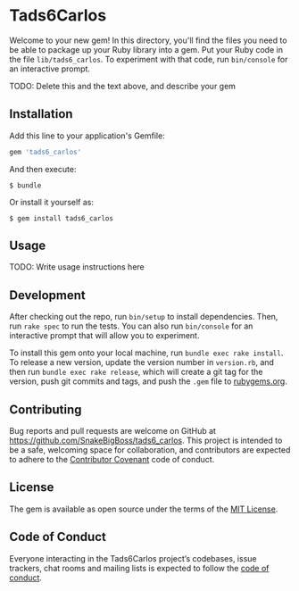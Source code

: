 # Tads6Carlos

Welcome to your new gem! In this directory, you'll find the files you need to be able to package up your Ruby library into a gem. Put your Ruby code in the file `lib/tads6_carlos`. To experiment with that code, run `bin/console` for an interactive prompt.

TODO: Delete this and the text above, and describe your gem

## Installation

Add this line to your application's Gemfile:

```ruby
gem 'tads6_carlos'
```

And then execute:

    $ bundle

Or install it yourself as:

    $ gem install tads6_carlos

## Usage

TODO: Write usage instructions here

## Development

After checking out the repo, run `bin/setup` to install dependencies. Then, run `rake spec` to run the tests. You can also run `bin/console` for an interactive prompt that will allow you to experiment.

To install this gem onto your local machine, run `bundle exec rake install`. To release a new version, update the version number in `version.rb`, and then run `bundle exec rake release`, which will create a git tag for the version, push git commits and tags, and push the `.gem` file to [rubygems.org](https://rubygems.org).

## Contributing

Bug reports and pull requests are welcome on GitHub at https://github.com/SnakeBigBoss/tads6_carlos. This project is intended to be a safe, welcoming space for collaboration, and contributors are expected to adhere to the [Contributor Covenant](http://contributor-covenant.org) code of conduct.

## License

The gem is available as open source under the terms of the [MIT License](https://opensource.org/licenses/MIT).

## Code of Conduct

Everyone interacting in the Tads6Carlos project’s codebases, issue trackers, chat rooms and mailing lists is expected to follow the [code of conduct](https://github.com/[USERNAME]/tads6_carlos/blob/master/CODE_OF_CONDUCT.md).
